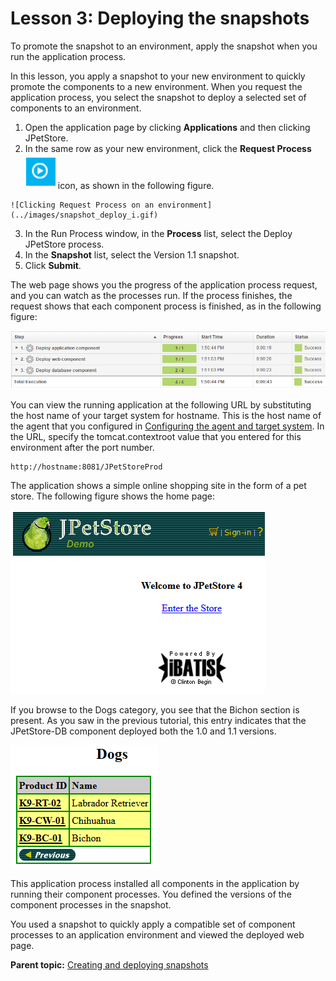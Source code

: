 # Lesson 3: Deploying the snapshots

To promote the snapshot to an environment, apply the snapshot when you run the application process.

In this lesson, you apply a snapshot to your new environment to quickly promote the components to a new environment. When you request the application process, you select the snapshot to deploy a selected set of components to an environment.

1.   Open the application page by clicking **Applications** and then clicking JPetStore. 
2.   In the same row as your new environment, click the **Request Process** ![](../images/request_process.gif) icon, as shown in the following figure. 

    ![Clicking Request Process on an environment](../images/snapshot_deploy_i.gif)

3.   In the Run Process window, in the **Process** list, select the Deploy JPetStore process. 
4.   In the **Snapshot** list, select the Version 1.1 snapshot. 
5.   Click **Submit**. 

The web page shows you the progress of the application process request, and you can watch as the processes run. If the process finishes, the request shows that each component process is finished, as in the following figure:

![The log for the application process request, showing that the component processes ran successfully](../images/snapshot_deploy_b.gif)

You can view the running application at the following URL by substituting the host name of your target system for hostname. This is the host name of the agent that you configured in [Configuring the agent and target system](webapp_configure_agent.md). In the URL, specify the tomcat.contextroot value that you entered for this environment after the port number.

```
http://hostname:8081/JPetStoreProd
```

The application shows a simple online shopping site in the form of a pet store. The following figure shows the home page:

![The home page of the JPetStore application, showing a link to enter the store](../images/webapp_deploy_e.gif)

If you browse to the Dogs category, you see that the Bichon section is present. As you saw in the previous tutorial, this entry indicates that the JPetStore-DB component deployed both the 1.0 and 1.1 versions.

![The Dogs category, showing the new item](../images/webapp_update_d.gif)

This application process installed all components in the application by running their component processes. You defined the versions of the component processes in the snapshot.

You used a snapshot to quickly apply a compatible set of component processes to an application environment and viewed the deployed web page.

**Parent topic:** [Creating and deploying snapshots](../../com.ibm.udeploy.tutorial.doc/topics/snapshot_abstract.md)

